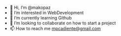 - 👋 Hi, I’m @makopaz
- 👀 I’m interested in WebDevelopment
- 🌱 I’m currently learning Github
- 💞️ I’m looking to collaborate on how to start a project
- 📫 How to reach me mpcadiente@gmail.com

<!---
makopaz/makopaz is a ✨ special ✨ repository because its `README.md` (this file) appears on your GitHub profile.
You can click the Preview link to take a look at your changes.
--->
